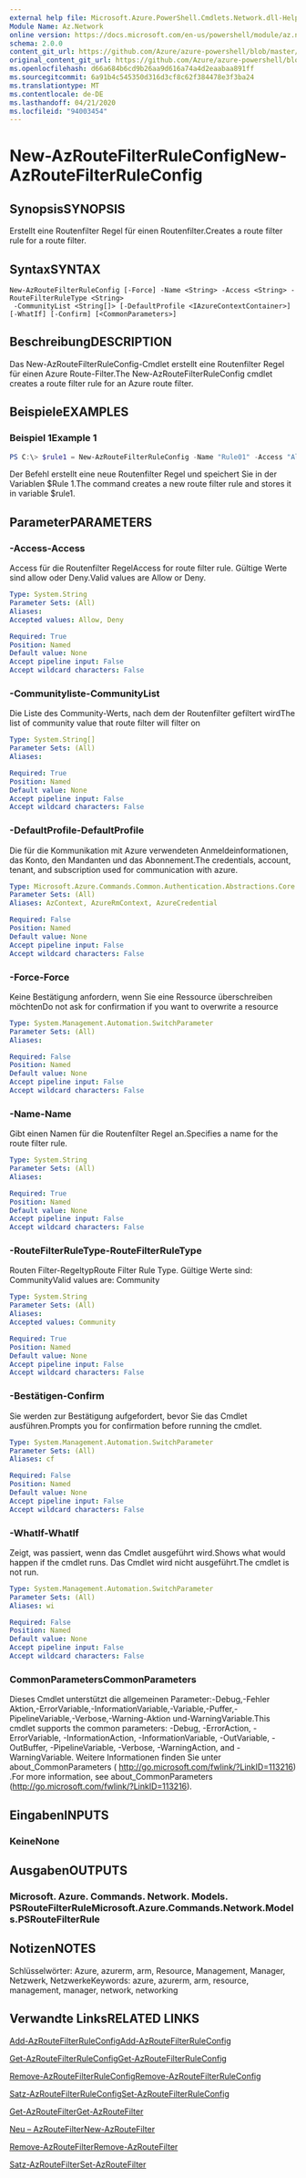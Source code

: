 ```yaml
---
external help file: Microsoft.Azure.PowerShell.Cmdlets.Network.dll-Help.xml
Module Name: Az.Network
online version: https://docs.microsoft.com/en-us/powershell/module/az.network/new-azroutefilterruleconfig
schema: 2.0.0
content_git_url: https://github.com/Azure/azure-powershell/blob/master/src/Network/Network/help/New-AzRouteFilterRuleConfig.md
original_content_git_url: https://github.com/Azure/azure-powershell/blob/master/src/Network/Network/help/New-AzRouteFilterRuleConfig.md
ms.openlocfilehash: d66a684b6cd9b26aa9d616a74a4d2eaabaa891ff
ms.sourcegitcommit: 6a91b4c545350d316d3cf8c62f384478e3f3ba24
ms.translationtype: MT
ms.contentlocale: de-DE
ms.lasthandoff: 04/21/2020
ms.locfileid: "94003454"
---
```

# <span data-ttu-id="fe0e8-101">New-AzRouteFilterRuleConfig</span><span class="sxs-lookup"><span data-stu-id="fe0e8-101">New-AzRouteFilterRuleConfig</span></span>

## <span data-ttu-id="fe0e8-102">Synopsis</span><span class="sxs-lookup"><span data-stu-id="fe0e8-102">SYNOPSIS</span></span>
<span data-ttu-id="fe0e8-103">Erstellt eine Routenfilter Regel für einen Routenfilter.</span><span class="sxs-lookup"><span data-stu-id="fe0e8-103">Creates a route filter rule for a route filter.</span></span>

## <span data-ttu-id="fe0e8-104">Syntax</span><span class="sxs-lookup"><span data-stu-id="fe0e8-104">SYNTAX</span></span>

```
New-AzRouteFilterRuleConfig [-Force] -Name <String> -Access <String> -RouteFilterRuleType <String>
 -CommunityList <String[]> [-DefaultProfile <IAzureContextContainer>] [-WhatIf] [-Confirm] [<CommonParameters>]
```

## <span data-ttu-id="fe0e8-105">Beschreibung</span><span class="sxs-lookup"><span data-stu-id="fe0e8-105">DESCRIPTION</span></span>
<span data-ttu-id="fe0e8-106">Das New-AzRouteFilterRuleConfig-Cmdlet erstellt eine Routenfilter Regel für einen Azure Route-Filter.</span><span class="sxs-lookup"><span data-stu-id="fe0e8-106">The New-AzRouteFilterRuleConfig cmdlet creates a route filter rule for an Azure route filter.</span></span>

## <span data-ttu-id="fe0e8-107">Beispiele</span><span class="sxs-lookup"><span data-stu-id="fe0e8-107">EXAMPLES</span></span>

### <span data-ttu-id="fe0e8-108">Beispiel 1</span><span class="sxs-lookup"><span data-stu-id="fe0e8-108">Example 1</span></span>
```powershell
PS C:\> $rule1 = New-AzRouteFilterRuleConfig -Name "Rule01" -Access "Allow" -RouteFilterRuleType "Community" -CommunityList "12076:5040"
```

<span data-ttu-id="fe0e8-109">Der Befehl erstellt eine neue Routenfilter Regel und speichert Sie in der Variablen $Rule 1.</span><span class="sxs-lookup"><span data-stu-id="fe0e8-109">The command creates a new route filter rule and stores it in variable $rule1.</span></span>

## <span data-ttu-id="fe0e8-110">Parameter</span><span class="sxs-lookup"><span data-stu-id="fe0e8-110">PARAMETERS</span></span>

### <span data-ttu-id="fe0e8-111">-Access</span><span class="sxs-lookup"><span data-stu-id="fe0e8-111">-Access</span></span>
<span data-ttu-id="fe0e8-112">Access für die Routenfilter Regel</span><span class="sxs-lookup"><span data-stu-id="fe0e8-112">Access for route filter rule.</span></span>
<span data-ttu-id="fe0e8-113">Gültige Werte sind allow oder Deny.</span><span class="sxs-lookup"><span data-stu-id="fe0e8-113">Valid values are Allow or Deny.</span></span>

```yaml
Type: System.String
Parameter Sets: (All)
Aliases:
Accepted values: Allow, Deny

Required: True
Position: Named
Default value: None
Accept pipeline input: False
Accept wildcard characters: False
```

### <span data-ttu-id="fe0e8-114">-Communityliste</span><span class="sxs-lookup"><span data-stu-id="fe0e8-114">-CommunityList</span></span>
<span data-ttu-id="fe0e8-115">Die Liste des Community-Werts, nach dem der Routenfilter gefiltert wird</span><span class="sxs-lookup"><span data-stu-id="fe0e8-115">The list of community value that route filter will filter on</span></span>

```yaml
Type: System.String[]
Parameter Sets: (All)
Aliases:

Required: True
Position: Named
Default value: None
Accept pipeline input: False
Accept wildcard characters: False
```

### <span data-ttu-id="fe0e8-116">-DefaultProfile</span><span class="sxs-lookup"><span data-stu-id="fe0e8-116">-DefaultProfile</span></span>
<span data-ttu-id="fe0e8-117">Die für die Kommunikation mit Azure verwendeten Anmeldeinformationen, das Konto, den Mandanten und das Abonnement.</span><span class="sxs-lookup"><span data-stu-id="fe0e8-117">The credentials, account, tenant, and subscription used for communication with azure.</span></span>

```yaml
Type: Microsoft.Azure.Commands.Common.Authentication.Abstractions.Core.IAzureContextContainer
Parameter Sets: (All)
Aliases: AzContext, AzureRmContext, AzureCredential

Required: False
Position: Named
Default value: None
Accept pipeline input: False
Accept wildcard characters: False
```

### <span data-ttu-id="fe0e8-118">-Force</span><span class="sxs-lookup"><span data-stu-id="fe0e8-118">-Force</span></span>
<span data-ttu-id="fe0e8-119">Keine Bestätigung anfordern, wenn Sie eine Ressource überschreiben möchten</span><span class="sxs-lookup"><span data-stu-id="fe0e8-119">Do not ask for confirmation if you want to overwrite a resource</span></span>

```yaml
Type: System.Management.Automation.SwitchParameter
Parameter Sets: (All)
Aliases:

Required: False
Position: Named
Default value: None
Accept pipeline input: False
Accept wildcard characters: False
```

### <span data-ttu-id="fe0e8-120">-Name</span><span class="sxs-lookup"><span data-stu-id="fe0e8-120">-Name</span></span>
<span data-ttu-id="fe0e8-121">Gibt einen Namen für die Routenfilter Regel an.</span><span class="sxs-lookup"><span data-stu-id="fe0e8-121">Specifies a name for the route filter rule.</span></span>

```yaml
Type: System.String
Parameter Sets: (All)
Aliases:

Required: True
Position: Named
Default value: None
Accept pipeline input: False
Accept wildcard characters: False
```

### <span data-ttu-id="fe0e8-122">-RouteFilterRuleType</span><span class="sxs-lookup"><span data-stu-id="fe0e8-122">-RouteFilterRuleType</span></span>
<span data-ttu-id="fe0e8-123">Routen Filter-Regeltyp</span><span class="sxs-lookup"><span data-stu-id="fe0e8-123">Route Filter Rule Type.</span></span>
<span data-ttu-id="fe0e8-124">Gültige Werte sind: Community</span><span class="sxs-lookup"><span data-stu-id="fe0e8-124">Valid values are: Community</span></span>

```yaml
Type: System.String
Parameter Sets: (All)
Aliases:
Accepted values: Community

Required: True
Position: Named
Default value: None
Accept pipeline input: False
Accept wildcard characters: False
```

### <span data-ttu-id="fe0e8-125">-Bestätigen</span><span class="sxs-lookup"><span data-stu-id="fe0e8-125">-Confirm</span></span>
<span data-ttu-id="fe0e8-126">Sie werden zur Bestätigung aufgefordert, bevor Sie das Cmdlet ausführen.</span><span class="sxs-lookup"><span data-stu-id="fe0e8-126">Prompts you for confirmation before running the cmdlet.</span></span>

```yaml
Type: System.Management.Automation.SwitchParameter
Parameter Sets: (All)
Aliases: cf

Required: False
Position: Named
Default value: None
Accept pipeline input: False
Accept wildcard characters: False
```

### <span data-ttu-id="fe0e8-127">-WhatIf</span><span class="sxs-lookup"><span data-stu-id="fe0e8-127">-WhatIf</span></span>
<span data-ttu-id="fe0e8-128">Zeigt, was passiert, wenn das Cmdlet ausgeführt wird.</span><span class="sxs-lookup"><span data-stu-id="fe0e8-128">Shows what would happen if the cmdlet runs.</span></span> <span data-ttu-id="fe0e8-129">Das Cmdlet wird nicht ausgeführt.</span><span class="sxs-lookup"><span data-stu-id="fe0e8-129">The cmdlet is not run.</span></span>

```yaml
Type: System.Management.Automation.SwitchParameter
Parameter Sets: (All)
Aliases: wi

Required: False
Position: Named
Default value: None
Accept pipeline input: False
Accept wildcard characters: False
```

### <span data-ttu-id="fe0e8-130">CommonParameters</span><span class="sxs-lookup"><span data-stu-id="fe0e8-130">CommonParameters</span></span>
<span data-ttu-id="fe0e8-131">Dieses Cmdlet unterstützt die allgemeinen Parameter:-Debug,-Fehler Aktion,-ErrorVariable,-InformationVariable,-Variable,-Puffer,-PipelineVariable,-Verbose,-Warning-Aktion und-WarningVariable.</span><span class="sxs-lookup"><span data-stu-id="fe0e8-131">This cmdlet supports the common parameters: -Debug, -ErrorAction, -ErrorVariable, -InformationAction, -InformationVariable, -OutVariable, -OutBuffer, -PipelineVariable, -Verbose, -WarningAction, and -WarningVariable.</span></span> <span data-ttu-id="fe0e8-132">Weitere Informationen finden Sie unter about_CommonParameters ( http://go.microsoft.com/fwlink/?LinkID=113216) .</span><span class="sxs-lookup"><span data-stu-id="fe0e8-132">For more information, see about_CommonParameters (http://go.microsoft.com/fwlink/?LinkID=113216).</span></span>

## <span data-ttu-id="fe0e8-133">Eingaben</span><span class="sxs-lookup"><span data-stu-id="fe0e8-133">INPUTS</span></span>

### <span data-ttu-id="fe0e8-134">Keine</span><span class="sxs-lookup"><span data-stu-id="fe0e8-134">None</span></span>

## <span data-ttu-id="fe0e8-135">Ausgaben</span><span class="sxs-lookup"><span data-stu-id="fe0e8-135">OUTPUTS</span></span>

### <span data-ttu-id="fe0e8-136">Microsoft. Azure. Commands. Network. Models. PSRouteFilterRule</span><span class="sxs-lookup"><span data-stu-id="fe0e8-136">Microsoft.Azure.Commands.Network.Models.PSRouteFilterRule</span></span>

## <span data-ttu-id="fe0e8-137">Notizen</span><span class="sxs-lookup"><span data-stu-id="fe0e8-137">NOTES</span></span>
<span data-ttu-id="fe0e8-138">Schlüsselwörter: Azure, azurerm, arm, Resource, Management, Manager, Netzwerk, Netzwerke</span><span class="sxs-lookup"><span data-stu-id="fe0e8-138">Keywords: azure, azurerm, arm, resource, management, manager, network, networking</span></span>

## <span data-ttu-id="fe0e8-139">Verwandte Links</span><span class="sxs-lookup"><span data-stu-id="fe0e8-139">RELATED LINKS</span></span>

[<span data-ttu-id="fe0e8-140">Add-AzRouteFilterRuleConfig</span><span class="sxs-lookup"><span data-stu-id="fe0e8-140">Add-AzRouteFilterRuleConfig</span></span>](./Add-AzRouteFilterRuleConfig.md)

[<span data-ttu-id="fe0e8-141">Get-AzRouteFilterRuleConfig</span><span class="sxs-lookup"><span data-stu-id="fe0e8-141">Get-AzRouteFilterRuleConfig</span></span>](./Get-AzRouteFilterRuleConfig.md)

[<span data-ttu-id="fe0e8-142">Remove-AzRouteFilterRuleConfig</span><span class="sxs-lookup"><span data-stu-id="fe0e8-142">Remove-AzRouteFilterRuleConfig</span></span>](./Remove-AzRouteFilterRuleConfig.md)

[<span data-ttu-id="fe0e8-143">Satz-AzRouteFilterRuleConfig</span><span class="sxs-lookup"><span data-stu-id="fe0e8-143">Set-AzRouteFilterRuleConfig</span></span>](./Set-AzRouteFilterRuleConfig.md)

[<span data-ttu-id="fe0e8-144">Get-AzRouteFilter</span><span class="sxs-lookup"><span data-stu-id="fe0e8-144">Get-AzRouteFilter</span></span>](./Get-AzRouteFilter.md)

[<span data-ttu-id="fe0e8-145">Neu – AzRouteFilter</span><span class="sxs-lookup"><span data-stu-id="fe0e8-145">New-AzRouteFilter</span></span>](./New-AzRouteFilter.md)

[<span data-ttu-id="fe0e8-146">Remove-AzRouteFilter</span><span class="sxs-lookup"><span data-stu-id="fe0e8-146">Remove-AzRouteFilter</span></span>](./Remove-AzRouteFilter.md)

[<span data-ttu-id="fe0e8-147">Satz-AzRouteFilter</span><span class="sxs-lookup"><span data-stu-id="fe0e8-147">Set-AzRouteFilter</span></span>](./Set-AzRouteFilter.md)
